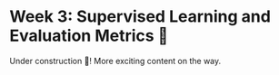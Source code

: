 # Week 3: Supervised Learning and Evaluation Metrics 📏

Under construction 🚧! More exciting content on the way.